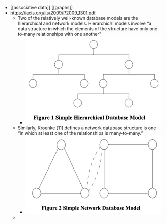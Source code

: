 - [[associative data]] [[graphs]]
- https://iacis.org/iis/2009/P2009_1301.pdf
	- Two of the relatively well-known database models are the hierarchical and network models. Hierarchical models involve “a data structure in which the elements of the structure have only one-to-many relationships with one another”
		- ![image.png](../assets/image_1668714435236_0.png)
	- Similarly, Kroenke [11] defines a network database structure is one “in which at least one of the
	  relationships is many-to-many.”
		- ![image.png](../assets/image_1668714473250_0.png)
	-